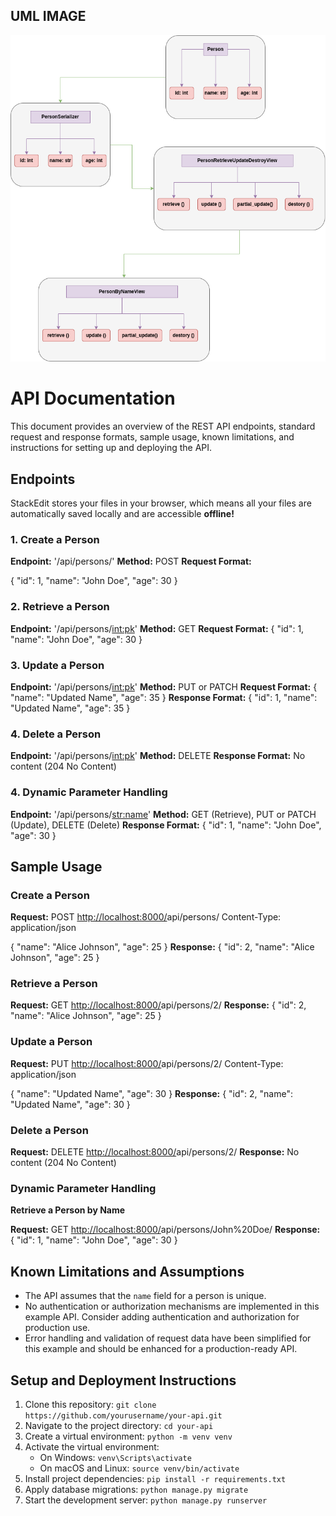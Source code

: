 ## UML IMAGE
![UML Image](https://github.com/NgBlaze/HNGx_Stage_2/blob/main/CRUD.drawio.png)





# API Documentation

This document provides an overview of the REST API endpoints, standard request and response formats, sample usage, known limitations, and instructions for setting up and deploying the API.

## Endpoints

StackEdit stores your files in your browser, which means all your files are automatically saved locally and are accessible **offline!**

### 1. Create a Person

**Endpoint:** '/api/persons/'
**Method:** POST
**Request Format:** 

{
    "id": 1,
	"name": "John Doe",
    "age": 30
}
### 2. Retrieve a Person

**Endpoint:** '/api/persons/<int:pk>'
**Method:** GET
**Request Format:** 
{
    "id": 1,
	"name": "John Doe",
    "age": 30
}
### 3. Update a Person

**Endpoint:** '/api/persons/<int:pk>'
**Method:** PUT or PATCH
**Request Format:** 
{
    "name": "Updated Name",
    "age": 35
}
**Response Format:**
{
    "id": 1,
    "name": "Updated Name",
    "age": 35
}
### 4. Delete a Person

**Endpoint:** '/api/persons/<int:pk>'
**Method:** DELETE
**Response Format:** No content (204 No Content) 

### 4. Dynamic Parameter Handling

**Endpoint:** '/api/persons/<str:name>'
**Method:** GET (Retrieve), PUT or PATCH (Update), DELETE (Delete)
**Response Format:** 
{
    "id": 1,
    "name": "John Doe",
    "age": 30
}

## Sample Usage
### Create a Person

**Request:**
POST [http://localhost:8000/](http://okozboy.pythonanywhere.com/)api/persons/
Content-Type: application/json

{
    "name": "Alice Johnson",
    "age": 25
}
**Response:**
{
    "id": 2,
    "name": "Alice Johnson",
    "age": 25
}
### Retrieve a Person

**Request:**
GET [http://localhost:8000/](http://okozboy.pythonanywhere.com/)api/persons/2/
**Response:**
{
    "id": 2,
    "name": "Alice Johnson",
    "age": 25
}
### Update a Person
**Request:**
PUT [http://localhost:8000/](http://okozboy.pythonanywhere.com/)api/persons/2/
Content-Type: application/json

{
    "name": "Updated Name",
    "age": 30
}
**Response:**
{
    "id": 2,
    "name": "Updated Name",
    "age": 30
}
### Delete a Person
**Request:**
DELETE [http://localhost:8000/](http://okozboy.pythonanywhere.com/)api/persons/2/
**Response:** No content (204 No Content)
### Dynamic Parameter Handling

**Retrieve a Person by Name**

**Request:**
GET [http://localhost:8000/](http://okozboy.pythonanywhere.com/)api/persons/John%20Doe/
**Response:**
{
    "id": 1,
    "name": "John Doe",
    "age": 30
}

## Known Limitations and Assumptions

-   The API assumes that the `name` field for a person is unique.
-   No authentication or authorization mechanisms are implemented in this example API. Consider adding authentication and authorization for production use.
-   Error handling and validation of request data have been simplified for this example and should be enhanced for a production-ready API.

## Setup and Deployment Instructions

1.  Clone this repository: `git clone https://github.com/yourusername/your-api.git`
2.  Navigate to the project directory: `cd your-api`
3.  Create a virtual environment: `python -m venv venv`
4.  Activate the virtual environment:
    -   On Windows: `venv\Scripts\activate`
    -   On macOS and Linux: `source venv/bin/activate`
5.  Install project dependencies: `pip install -r requirements.txt`
6.  Apply database migrations: `python manage.py migrate`
7.  Start the development server: `python manage.py runserver`

